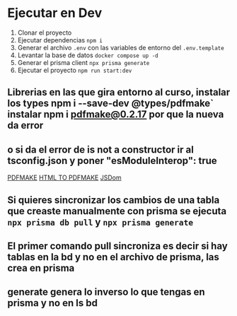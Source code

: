 # Ejecutar en Dev

1. Clonar el proyecto
2. Ejecutar dependencias ```npm i```
3. Generar el archivo `.env` con las variables de entorno del `.env.template`
4. Levantar la base de datos ```docker compose up -d```
5. Generar el prisma client ```npx prisma generate```
6. Ejecutar el proyecto ```npm run start:dev```

## Librerias en las que gira entorno al curso, instalar los types npm i --save-dev @types/pdfmake` instalar npm i pdfmake@0.2.17 por que la nueva da error
## o si da el error de is not a constructor ir al tsconfig.json y poner "esModuleInterop": true
[PDFMAKE](http://pdfmake.org/#/)
[HTML TO PDFMAKE](https://www.npmjs.com/package/html-to-pdfmake)
[JSDom](https://www.npmjs.com/package/jsdom)

## Si quieres sincronizar los cambios de una tabla que creaste manualmente con prisma se ejecuta ```npx prisma db pull``` y ```npx prisma generate```
## El primer comando pull sincroniza es decir si hay tablas en la bd y no en el archivo de prisma, las crea en prisma
## generate genera lo inverso lo que tengas en prisma y no en ls bd